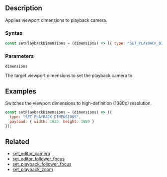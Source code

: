 ## Description

Applies viewport dimensions to playback camera.

### Syntax

```javascript
const setPlaybackDimensions = (dimensions) => ({ type: "SET_PLAYBACK_DIMENSIONS", payload: dimensions });
```

### Parameters

`dimensions`

The target viewport dimensions to set the playback camera to.

## Examples

Switches the viewport dimensions to high-definition (1080p) resolution.

```javascript
const setPlaybackDimensions = (dimensions) => ({
  type: "SET_PLAYBACK_DIMENSIONS",
  payload: { width: 1920, height: 1080 }
});
```

## Related

- [set_editor_camera](./set_editor_camera.md)
- [set_editor_follower_focus](./set_editor_follower_focus.md)
- [set_playback_follower_focus](./set_playback_follower_focus.md)
- [set_playback_zoom](./set_playback_zoom.md)
